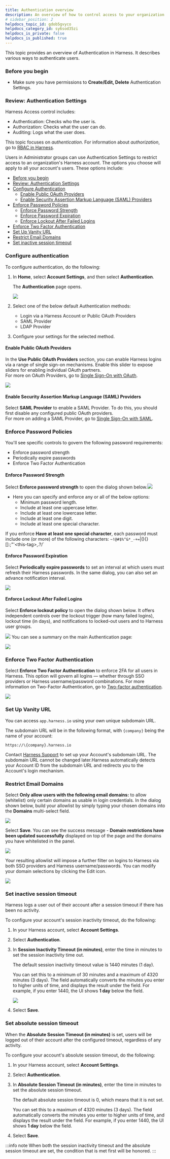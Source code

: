 ```yaml
---
title: Authentication overview
description: An overview of how to control access to your organization's Harness account by SSO (single sign-on) provider, email domain, 2FA (two-factor authentication), and password policies (strength, expiration, and lockout).
# sidebar_position: 2
helpdocs_topic_id: gdob5gvyco
helpdocs_category_id: sy6sod35zi
helpdocs_is_private: false
helpdocs_is_published: true
---
```


This topic provides an overview of Authentication in Harness. It describes various ways to authenticate users.

### Before you begin

- Make sure you have permissions to **Create/Edit, Delete** Authentication Settings.

### Review: Authentication Settings

Harness Access control includes:

- Authentication: Checks who the user is.
- Authorization: Checks what the user can do.
- Auditing: Logs what the user does.

This topic focuses on _authentication_. For information about _authorization_, go to [RBAC in Harness](/docs/platform/role-based-access-control/rbac-in-harness).

Users in Administrator groups can use Authentication Settings to restrict access to an organization's Harness account. The options you choose will apply to all your account's users. These options include:

- [Before you begin](#before-you-begin)
- [Review: Authentication Settings](#review-authentication-settings)
- [Configure Authentication](#configure-authentication)
  - [Enable Public OAuth Providers](#enable-public-oauth-providers)
  - [Enable Security Assertion Markup Language (SAML) Providers](#enable-security-assertion-markup-language-saml-providers)
- [Enforce Password Policies](#enforce-password-policies)
  - [Enforce Password Strength](#enforce-password-strength)
  - [Enforce Password Expiration](#enforce-password-expiration)
  - [Enforce Lockout After Failed Logins](#enforce-lockout-after-failed-logins)
- [Enforce Two Factor Authentication](#enforce-two-factor-authentication)
- [Set Up Vanity URL](#set-up-vanity-url)
- [Restrict Email Domains](#restrict-email-domains)
- [Set inactive session timeout](#set-inactive-session-timeout)

### Configure authentication

To configure authentication, do the following:

1. In **Home**, select **Account Settings**, and then select **Authentication**.

   The **Authentication** page opens.

   ![](./static/authentication-overview-41.png)

2. Select one of the below default Authentication methods:

   - Login via a Harness Account or Public OAuth Providers
   - SAML Provider
   - LDAP Provider

3. Configure your settings for the selected method.

#### Enable Public OAuth Providers

In the **Use Public OAuth Providers** section, you can enable Harness logins via a range of single sign-on mechanisms. Enable this slider to expose sliders for enabling individual OAuth partners.  
For more on OAuth Providers, go to [Single Sign-On with OAuth](../authentication/single-sign-on-sso-with-oauth.md).

![](./static/authentication-overview-42.png)

#### Enable Security Assertion Markup Language (SAML) Providers

Select **SAML Provider** to enable a SAML Provider. To do this, you should first disable any configured public OAuth providers.  
For more on adding a SAML Provider, go to [Single Sign-On with SAML](../authentication/single-sign-on-saml.md).

### Enforce Password Policies

You'll see specific controls to govern the following password requirements:

- Enforce password strength
- Periodically expire passwords
- Enforce Two Factor Authentication

#### Enforce Password Strength

Select **Enforce password strength** to open the dialog shown below.![](./static/authentication-overview-43.png)

- Here you can specify and enforce any or all of the below options:
  - Minimum password length.
  - Include at least one uppercase letter.
  - Include at least one lowercase letter.
  - Include at least one digit.
  - Include at least one special character.

If you enforce **Have at least one special character**, each password must include one (or more) of the following characters: `~!@#$%^&*_-+=`|\()\{}[]:;"'&lt;this-tag&gt;,.?/`

#### Enforce Password Expiration

Select **Periodically expire passwords** to set an interval at which users must refresh their Harness passwords. In the same dialog, you can also set an advance notification interval.

![](./static/authentication-overview-44.png)

#### Enforce Lockout After Failed Logins

Select **Enforce lockout policy** to open the dialog shown below. It offers independent controls over the lockout trigger (how many failed logins), lockout time (in days), and notifications to locked-out users and to Harness user groups.

![](./static/authentication-overview-45.png)
You can see a summary on the main Authentication page:

![](./static/authentication-overview-46.png)

### Enforce Two Factor Authentication

Select **Enforce Two Factor Authentication** to enforce 2FA for all users in Harness. This option will govern all logins — whether through SSO providers or Harness username/password combinations. For more information on Two-Factor Authentication, go to [Two-factor authentication](../authentication/two-factor-authentication.md).

![](./static/authentication-overview-47.png)

### Set Up Vanity URL

You can access `app.harness.io` using your own unique subdomain URL.

The subdomain URL will be in the following format, with `{company}` being the name of your account:

`https://\{company}.harness.io`

Contact [Harness Support](mailto:support@harness.io) to set up your Account's subdomain URL. The subdomain URL cannot be changed later.Harness automatically detects your Account ID from the subdomain URL and redirects you to the Account's login mechanism.

### Restrict Email Domains

Select **Only allow users with the following email domains:** to allow (whitelist) only certain domains as usable in login credentials. In the dialog shown below, build your allowlist by simply typing your chosen domains into the **Domains** multi-select field.

![](./static/authentication-overview-48.png)

Select **Save**. You can see the success message - **Domain restrictions have been updated successfully** displayed on top of the page and the domains you have whitelisted in the panel.

![](./static/authentication-overview-49.png)

Your resulting allowlist will impose a further filter on logins to Harness via both SSO providers and Harness username/passwords. You can modify your domain selections by clicking the Edit icon.

![](./static/authentication-overview-50.png)

### Set inactive session timeout

Harness logs a user out of their account after a session timeout if there has been no activity.

To configure your account's session inactivity timeout, do the following:

1. In your Harness account, select **Account Settings**.

2. Select **Authentication**.

3. In **Session Inactivity Timeout (in minutes)**, enter the time in minutes to set the session inactivity time out.

   The default session inactivity timeout value is 1440 minutes (1 day).

   You can set this to a minimum of 30 minutes and a maximum of 4320 minutes (3 days). The field automatically converts the minutes you enter to higher units of time, and displays the result under the field. For example, if you enter 1440, the UI shows **1 day** below the field.

   ![](./static/SessionTimeout.png)

4. Select **Save**.

### Set absolute session timeout

When the **Absolute Session Timeout (in minutes)** is set, users will be logged out of their account after the configured timeout, regardless of any activity.

To configure your account's absolute session timeout, do the following:

1. In your Harness account, select **Account Settings**.

2. Select **Authentication**.

3. In **Absolute Session Timeout (in minutes)**, enter the time in minutes to set the absolute session timeout.

   The default absolute session timeout is 0, which means that it is not set.

   You can set this to a maximum of 4320 minutes (3 days). The field automatically converts the minutes you enter to higher units of time, and displays the result under the field. For example, if you enter 1440, the UI shows **1 day** below the field.

4. Select **Save**.

:::info note
When both the session inactivity timeout and the absolute session timeout are set, the condition that is met first will be honored.
:::
